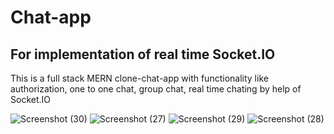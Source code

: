 # Chat-app
## For implementation of real time Socket.IO
This is a full stack MERN clone-chat-app with functionality like authorization, one to one chat, group chat, real time chating by help of Socket.IO

![Screenshot (30)](https://github.com/Sahilahmad36/Chat-app/assets/125720378/4b4d1fa3-ce07-462b-8c10-e91910a7126d)
![Screenshot (27)](https://github.com/Sahilahmad36/Chat-app/assets/125720378/288f3a55-8fb2-47fb-8763-a9fe3cf5c474)
![Screenshot (29)](https://github.com/Sahilahmad36/Chat-app/assets/125720378/50a0e7fe-e2df-48df-99aa-90013340047d)
![Screenshot (28)](https://github.com/Sahilahmad36/Chat-app/assets/125720378/669e3cb4-a39d-4a27-843e-1e21af309b47)
